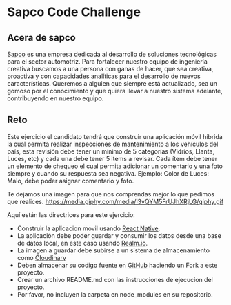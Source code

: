 # Sapco Code Challenge

## Acera de sapco

[Sapco](http://www.sapco.co/) es una empresa dedicada al desarrollo de soluciones tecnológicas para el sector automotriz. Para fortalecer nuestro equipo de ingeniería creativa buscamos a una persona con ganas de hacer, que sea creativa, proactiva y con capacidades analíticas para el desarrollo de nuevos características. Queremos a alguien que siempre está actualizado, sea un gomoso por el conocimiento y que quiera llevar a nuestro sistema adelante, contribuyendo en nuestro equipo.

## Reto

Este ejercicio el candidato tendrá que construir una aplicación móvil híbrida la cual permita realizar inspecciones de mantenimiento a los vehículos del país, esta revisión debe tener un mínimo de 5 categorías (Vidrios, Llanta, Luces,  etc) y cada una debe tener 5 items a revisar. Cada ítem debe tener un elemento de chequeo el cual permita adicionar un comentario y una foto siempre y cuando su respuesta sea negativa. Ejemplo: Color de Luces: Malo,  debe poder asignar comentario y foto.
 
Te dejamos una imagen para que nos comprendas mejor lo que pedimos que realices.
https://media.giphy.com/media/l3vQYM5FrUJhXRjLG/giphy.gif

Aquí están las directrices para este ejercicio:

* Construir la aplicacion movil usando [React Native](https://facebook.github.io/react-native/).
* La aplicación debe poder guardar y consumir los datos desde una base de datos local, en este caso usando [Realm.io](https://realm.io/).
* La imagen a guardar debe subirse a un  sistema de almacenamiento como [Cloudinary](http://cloudinary.com/)
* Deben almacenar su codigo fuente en [GitHub](https://github.com/) haciendo un Fork a este proyecto.
* Crear un archivo README.md con las instrucciones de ejecucion del proyecto.
* Por favor, no incluyen la carpeta en node_modules en su repositorio.


